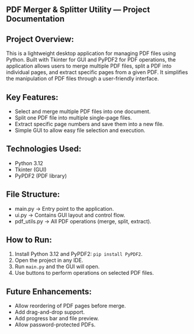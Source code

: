 PDF Merger & Splitter Utility — Project Documentation
---
Project Overview:
-----------------
This is a lightweight desktop application for managing PDF files using Python. Built with Tkinter for GUI and PyPDF2 for PDF operations, the application allows users to merge multiple PDF files, split a PDF into individual pages, and extract specific pages from a given PDF. It simplifies the manipulation of PDF files through a user-friendly interface.

Key Features:
-------------
- Select and merge multiple PDF files into one document.
- Split one PDF file into multiple single-page files.
- Extract specific page numbers and save them into a new file.
- Simple GUI to allow easy file selection and execution.

Technologies Used:
------------------
- Python 3.12
- Tkinter (GUI)
- PyPDF2 (PDF library)

File Structure:
---------------
- main.py        → Entry point to the application.
- ui.py          → Contains GUI layout and control flow.
- pdf_utils.py   → All PDF operations (merge, split, extract).

How to Run:
-----------
1. Install Python 3.12 and PyPDF2: `pip install PyPDF2`.
2. Open the project in any IDE.
3. Run `main.py` and the GUI will open.
4. Use buttons to perform operations on selected PDF files.

Future Enhancements:
--------------------
- Allow reordering of PDF pages before merge.
- Add drag-and-drop support.
- Add progress bar and file preview.
- Allow password-protected PDFs.
